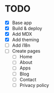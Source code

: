 # TODO

- [x] Base app
- [x] Build & deploy
- [x] Add MDX
- [x] Add theming
- [ ] Add i18n
- [ ] Create pages
  - [ ] Home
  - [ ] About
  - [ ] Apps
  - [ ] Blog
  - [ ] Contact
  - [ ] Privacy policy